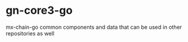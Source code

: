# gn-core3-go

mx-chain-go common components and data that can be used in other repositories as well

